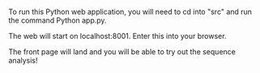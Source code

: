 To run this Python web application, you will need to cd into "src" and run 
the command Python app.py. 

The web will start on localhost:8001. Enter this into your browser.

The front page will land and you will be able to try out the sequence analysis!